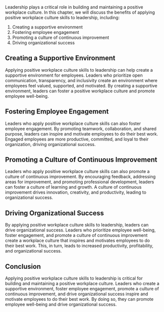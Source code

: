 
Leadership plays a critical role in building and maintaining a positive workplace culture. In this chapter, we will discuss the benefits of applying positive workplace culture skills to leadership, including:

1. Creating a supportive environment
2. Fostering employee engagement
3. Promoting a culture of continuous improvement
4. Driving organizational success

Creating a Supportive Environment
---------------------------------

Applying positive workplace culture skills to leadership can help create a supportive environment for employees. Leaders who prioritize open communication, transparency, and inclusivity create an environment where employees feel valued, supported, and motivated. By creating a supportive environment, leaders can foster a positive workplace culture and promote employee well-being.

Fostering Employee Engagement
-----------------------------

Leaders who apply positive workplace culture skills can also foster employee engagement. By promoting teamwork, collaboration, and shared purpose, leaders can inspire and motivate employees to do their best work. Engaged employees are more productive, committed, and loyal to their organization, driving organizational success.

Promoting a Culture of Continuous Improvement
---------------------------------------------

Leaders who apply positive workplace culture skills can also promote a culture of continuous improvement. By encouraging feedback, addressing areas for improvement, and promoting professional development, leaders can foster a culture of learning and growth. A culture of continuous improvement drives innovation, creativity, and productivity, leading to organizational success.

Driving Organizational Success
------------------------------

By applying positive workplace culture skills to leadership, leaders can drive organizational success. Leaders who prioritize employee well-being, foster engagement, and promote a culture of continuous improvement create a workplace culture that inspires and motivates employees to do their best work. This, in turn, leads to increased productivity, profitability, and organizational success.

Conclusion
----------

Applying positive workplace culture skills to leadership is critical for building and maintaining a positive workplace culture. Leaders who create a supportive environment, foster employee engagement, promote a culture of continuous improvement, and drive organizational success inspire and motivate employees to do their best work. By doing so, they can promote employee well-being and drive organizational success.
